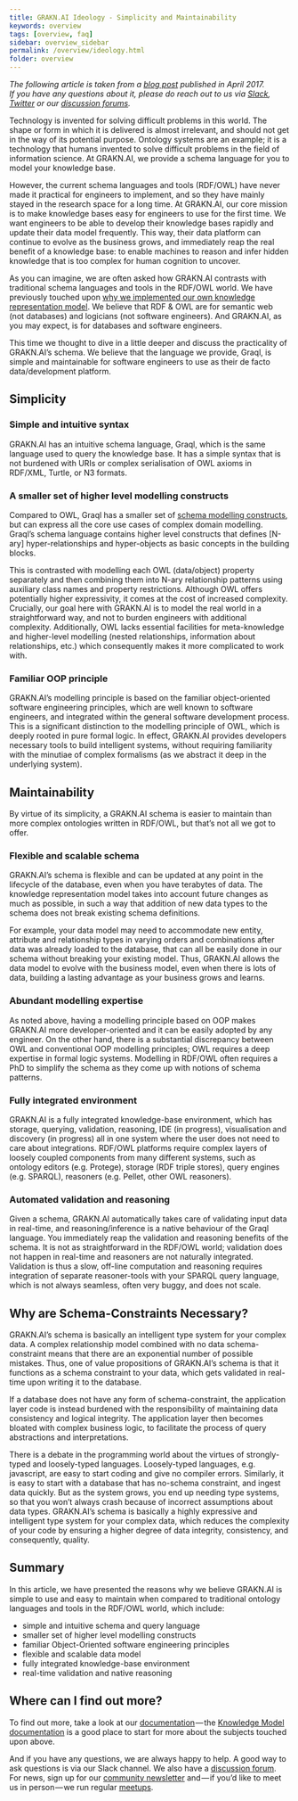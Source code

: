 ```yaml
---
title: GRAKN.AI Ideology - Simplicity and Maintainability
keywords: overview
tags: [overview, faq]
sidebar: overview_sidebar
permalink: /overview/ideology.html
folder: overview
---
```


*The following article is taken from a [blog post](https://blog.grakn.ai/the-grakn-ai-ontology-simplicity-and-maintainability-ab78340f5ff6) published in April 2017.    
If you have any questions about it, please do reach out to us via [Slack](https://grakn.ai/slack.html), [Twitter](https://twitter.com/graknlabs) or our [discussion forums](https://discuss.grakn.ai/).*


Technology is invented for solving difficult problems in this world. The shape or form in which it is delivered is almost irrelevant, and should not get in the way of its potential purpose. Ontology systems are an example; it is a technology that humans invented to solve difficult problems in the field of information science. At GRAKN.AI, we provide a schema language for you to model your knowledge base.

However, the current schema languages and tools (RDF/OWL) have never made it practical for engineers to implement, and so they have mainly stayed in the research space for a long time. At GRAKN.AI, our core mission is to make knowledge bases easy for engineers to use for the first time. We want engineers to be able to develop their knowledge bases rapidly and update their data model frequently. This way, their data platform can continue to evolve as the business grows, and immediately reap the real benefit of a knowledge base: to enable machines to reason and infer hidden knowledge that is too complex for human cognition to uncover.

As you can imagine, we are often asked how GRAKN.AI contrasts with traditional schema languages and tools in the RDF/OWL world. We have previously touched upon [why we implemented our own knowledge representation model](https://blog.grakn.ai/knowledge-graph-representation-grakn-ai-or-owl-506065bd3f24). We believe that RDF & OWL are for semantic web (not databases) and logicians (not software engineers). And GRAKN.AI, as you may expect, is for databases and software engineers.

This time we thought to dive in a little deeper and discuss the practicality of GRAKN.AI’s schema. We believe that the language we provide, Graql, is simple and maintainable for software engineers to use as their de facto data/development platform.

## Simplicity

### Simple and intuitive syntax
GRAKN.AI has an intuitive schema language, Graql, which is the same language used to query the knowledge base. It has a simple syntax that is not burdened with URIs or complex serialisation of OWL axioms in RDF/XML, Turtle, or N3 formats.

### A smaller set of higher level modelling constructs
Compared to OWL, Graql has a smaller set of [schema modelling constructs](../docs/knowledge-model/model), but can express all the core use cases of complex domain modelling. Graql’s schema language contains higher level constructs that defines [N-ary] hyper-relationships and hyper-objects as basic concepts in the building blocks.    

This is contrasted with modelling each OWL (data/object) property separately and then combining them into N-ary relationship patterns using auxiliary class names and property restrictions. Although OWL offers potentially higher expressivity, it comes at the cost of increased complexity. Crucially, our goal here with GRAKN.AI is to model the real world in a straightforward way, and not to burden engineers with additional complexity. Additionally, OWL lacks essential facilities for meta-knowledge and higher-level modelling (nested relationships, information about relationships, etc.) which consequently makes it more complicated to work with.

### Familiar OOP principle
GRAKN.AI’s modelling principle is based on the familiar object-oriented software engineering principles, which are well known to software engineers, and integrated within the general software development process. This is a significant distinction to the modelling principle of OWL, which is deeply rooted in pure formal logic. In effect, GRAKN.AI provides developers necessary tools to build intelligent systems, without requiring familiarity with the minutiae of complex formalisms (as we abstract it deep in the underlying system).

## Maintainability
By virtue of its simplicity, a GRAKN.AI schema is easier to maintain than more complex ontologies written in RDF/OWL, but that’s not all we got to offer.

### Flexible and scalable schema
GRAKN.AI’s schema is flexible and can be updated at any point in the lifecycle of the database, even when you have terabytes of data. The knowledge representation model takes into account future changes as much as possible, in such a way that addition of new data types to the schema does not break existing schema definitions.   

For example, your data model may need to accommodate new entity, attribute and relationship types in varying orders and combinations after data was already loaded to the database, that can all be easily done in our schema without breaking your existing model. Thus, GRAKN.AI allows the data model to evolve with the business model, even when there is lots of data, building a lasting advantage as your business grows and learns.

### Abundant modelling expertise
As noted above, having a modelling principle based on OOP makes GRAKN.AI more developer-oriented and it can be easily adopted by any engineer. On the other hand, there is a substantial discrepancy between OWL and conventional OOP modelling principles; OWL requires a deep expertise in formal logic systems. Modelling in RDF/OWL often requires a PhD to simplify the schema as they come up with notions of schema patterns.

### Fully integrated environment
GRAKN.AI is a fully integrated knowledge-base environment, which has storage, querying, validation, reasoning, IDE (in progress), visualisation and discovery (in progress) all in one system where the user does not need to care about integrations. RDF/OWL platforms require complex layers of loosely coupled components from many different systems, such as ontology editors (e.g. Protege), storage (RDF triple stores), query engines (e.g. SPARQL), reasoners (e.g. Pellet, other OWL reasoners).

### Automated validation and reasoning
Given a schema, GRAKN.AI automatically takes care of validating input data in real-time, and reasoning/inference is a native behaviour of the Graql language. You immediately reap the validation and reasoning benefits of the schema. It is not as straightforward in the RDF/OWL world; validation does not happen in real-time and reasoners are not naturally integrated. Validation is thus a slow, off-line computation and reasoning requires integration of separate reasoner-tools with your SPARQL query language, which is not always seamless, often very buggy, and does not scale.

## Why are Schema-Constraints Necessary?
GRAKN.AI’s schema is basically an intelligent type system for your complex data.
A complex relationship model combined with no data schema-constraint means that there are an exponential number of possible mistakes. Thus, one of value propositions of GRAKN.AI’s schema is that it functions as a schema constraint to your data, which gets validated in real-time upon writing it to the database.

If a database does not have any form of schema-constraint, the application layer code is instead burdened with the responsibility of maintaining data consistency and logical integrity. The application layer then becomes bloated with complex business logic, to facilitate the process of query abstractions and interpretations.   

There is a debate in the programming world about the virtues of strongly-typed and loosely-typed languages. Loosely-typed languages, e.g. javascript, are easy to start coding and give no compiler errors. Similarly, it is easy to start with a database that has no-schema constraint, and ingest data quickly. But as the system grows, you end up needing type systems, so that you won’t always crash because of incorrect assumptions about data types. GRAKN.AI’s schema is basically a highly expressive and intelligent type system for your complex data, which reduces the complexity of your code by ensuring a higher degree of data integrity, consistency, and consequently, quality.

## Summary

In this article, we have presented the reasons why we believe GRAKN.AI is simple to use and easy to maintain when compared to traditional ontology languages and tools in the RDF/OWL world, which include:

* simple and intuitive schema and query language
* smaller set of higher level modelling constructs
* familiar Object-Oriented software engineering principles
* flexible and scalable data model
* fully integrated knowledge-base environment
* real-time validation and native reasoning

## Where can I find out more?
To find out more, take a look at our [documentation](https://grakn.ai/pages/index.html) — the [Knowledge Model documentation](../docs/knowledge-model/model) is a good place to start for more about the subjects touched upon above.

And if you have any questions, we are always happy to help. A good way to ask questions is via our Slack channel. We also have a [discussion forum](https://discuss.grakn.ai). For news, sign up for our [community newsletter](https://grakn.ai/community) and — if you’d like to meet us in person — we run regular [meetups](https://www.meetup.com/graphs/).
